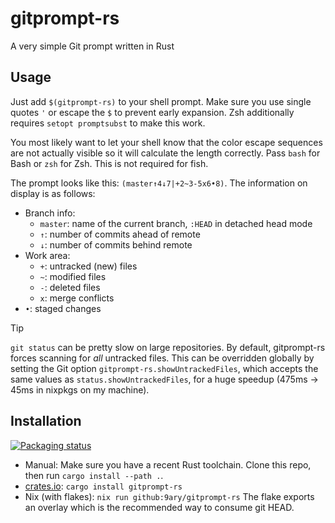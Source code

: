 # gitprompt-rs

A very simple Git prompt written in Rust

## Usage

Just add `$(gitprompt-rs)` to your shell prompt. Make sure you use single quotes
`'` or escape the `$` to prevent early expansion.
Zsh additionally requires `setopt promptsubst` to make this work.

You most likely want to let your shell know that the color escape sequences are
not actually visible so it will calculate the length correctly. Pass `bash` for
Bash or `zsh` for Zsh.
This is not required for fish.

The prompt looks like this: `(master↑4↓7|+2~3-5x6•8)`. The information on
display is as follows:
- Branch info:
  - `master`: name of the current branch, `:HEAD` in detached head mode
  - `↑`: number of commits ahead of remote
  - `↓`: number of commits behind remote
- Work area:
  - `+`: untracked (new) files
  - `~`: modified files
  - `-`: deleted files
  - `x`: merge conflicts
- `•`: staged changes

> [!TIP]
> `git status` can be pretty slow on large repositories. By default,
> gitprompt-rs forces scanning for *all* untracked files. This can be overridden
> globally by setting the Git option `gitprompt-rs.showUntrackedFiles`, which
> accepts the same values as `status.showUntrackedFiles`, for a huge speedup
> (475ms -> 45ms in nixpkgs on my machine).

## Installation

[![Packaging status](https://repology.org/badge/vertical-allrepos/gitprompt-rs.svg)](https://repology.org/project/gitprompt-rs/versions)

- Manual: Make sure you have a recent Rust toolchain. Clone this repo, then run
  `cargo install --path .`.
- [crates.io](https://crates.io/crates/gitprompt-rs):
  `cargo install gitprompt-rs`
- Nix (with flakes):
  `nix run github:9ary/gitprompt-rs`
  The flake exports an overlay which is the recommended way to consume git HEAD.
